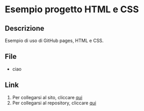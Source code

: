 # Esempio progetto HTML e CSS

## Descrizione
Esempio di uso di GitHub pages, HTML e CSS.

## File
- ciao

## Link
1. Per collegarsi al sito, cliccare [qui](https://ga771.github.io/htmlcss/)
2. Per collegarsi al repository, cliccare [qui](https://github.com/ga771/htmlcss)
